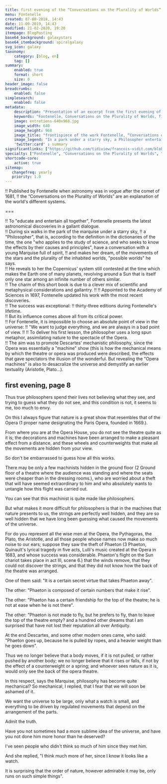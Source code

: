 ```yaml
---
title: first evening of the “Conversations on the Plurality of Worlds”
menu: Fontenelle
created: 07-08-2018, 14:43
date: 11-09-2019, 14:43
modified: 21-02-2020, 19:20
itempage: BlogPosting
base64_background: galaxystars
base64_itembackground: spiralgalaxy
svg_icon: galaxy
taxonomy:
    category: [blog, en]
    tag: []
summary:
    enabled: true
    format: short
    size: 0
header_image: false
breadcrumbs:
    enabled: false
simplesearch:
    enabled: false
metadata:
    description: "Presentation of an excerpt from the first evening of Fontenelle's “Conversations on the Plurality of Worlds” during which a philosopher introduces a witty young Marquise to nature by comparing it to a performance at the Opera."
    keywords: "Fontenelle, Conversations on the Plurality of Worlds, first evening"
    image: entretiens-640x968.jpg
    image_width: 640
    image_height: 968
    image_title: "frontispiece of the work Fontenelle, “Conversations on the Plurality of Worlds”, 1686"
    image_legend: "In a park under a starry sky, a Philosopher entertains a young Marquise full of spirit, makes her dream, about the movements of the stars and the plurality of inhabited worlds."
    'twitter:card' : summary
significantlinks: ["https://github.com/tidiview/francois-vidit.com/blob/master/user/sites/blog/pages/01.home/29.fontenelle/item.en.md"]
specialty: ["Fontenelle", "Conversations on the Plurality of Worlds", "first evening", "page 8"]
shortcode-core:
    active: true
sitemap:
   changefreq: yearly
   priority: 1.0
---
```

!! Published by Fontenelle when astronomy was in vogue after the comet of 1681, 
!! the “Conversations on the Plurality of Worlds” are an explanation of the world's different systems.

===

!! To "educate and entertain all together", Fontenelle presents the latest astronomical discoveries in a gallant dialogue.  
!! During six walks in the park of the marquise under a starry sky,
!! a "Philosopher", that is, according to the definition in the dictionaries of the time, the one "who applies to the study of science, and who seeks to know the effects by their causes and principles", have a conversation with a young Marquise full of spirit, 
!! and makes her dream, of the movements of the stars and the plurality of the inhabited worlds, "possible worlds" he says.  
!! He reveals to her the Copernicus' system still contested at the time which makes the Earth one of many planets, revolving around a Sun that is itself only one star among an infinite number of others similar.  
!! The charm of this short book is due to a clever mix of scientific and metaphysical considerations and gallantry. 
!! 
!! Appointed to the Academy of Sciences in 1697, Fontenelle updated his work with the most recent discoveries.  
!! The success was exceptional: 
!! thirty-three editions during Fontenelle's lifetime.  
!! But its influence comes above all from its critical power.  
!! For Fontenelle, it is impossible to choose an absolute point of view in the universe: 
!! "We want to judge everything, and we are always in a bad point of view.
!! 
!! To deliver his first lesson, the philosopher uses a long spun metaphor, assimilating nature to the spectacle of the Opera.  
!! The aim was to promote Descartes' mechanistic philosophy, since the Opera was essentially a "machine" show (this is how the mechanical means by which the theatre or opera was produced were described, the effects that gave spectators the illusion of the wonderful. But revealing the "Opera machines" is also to desacralize the universe and demystify an earlier textuality (Aristotle, Plato...).

## first evening, page 8

Thus true philosophers spend their lives not believing what they see, and trying to guess what they do not see, and this condition is not, it seems to me, too much to envy.

On this I always figure that nature is a great show that resembles that of the Opera (1 proper name designating the Paris Opera, founded in 1669.).

From where you are at the Opera House, you do not see the theatre quite as it is; the decorations and machines have been arranged to make a pleasant effect from a distance, and these wheels and counterweights that make all the movements are hidden from your view.

So don't be embarrassed to guess how all this works.

There may be only a few machinists hidden in the ground floor (2 Ground floor of a theatre where the audience was standing and where the seats were cheaper than in the dressing rooms.), who are worried about a theft that will have seemed extraordinary to him and who absolutely wants to untangle how this flight was carried out.

You can see that this machinist is quite made like philosophers.

But what makes it more difficult for philosophers is that in the machines that nature presents to us, the strings are perfectly well hidden, and they are so well hidden that we have long been guessing what caused the movements of the universe.

For do you represent all the wise men at the Opera, the Pythagoras, the Plato, the Aristotle, and all those people whose names now make so much noise to our ears; suppose they saw the theft of Phaeton (3 Phaeton, Quinault's lyrical tragedy in five acts, Lulli's music created at the Opera in 1683, and whose success was considerable. Phaeton's flight on the Sun chariot takes place in act III, scene 6.) that the winds remove, that they could not discover the strings, and that they did not know how the back of the theatre was arranged.

One of them said: "It is a certain secret virtue that takes Phaeton away".

The other: "Phaeton is composed of certain numbers that make it rise".

The other: "Phaeton has a certain friendship for the top of the theatre; he is not at ease when he is not there".

The other: "Phaeton is not made to fly, but he prefers to fly, than to leave the top of the theatre empty? and a hundred other dreams that I am surprised that have not lost their reputation all over Antiquity.

At the end Descartes, and some other modern ones came, who said: "Phaeton goes up, because he is pulled by ropes, and a heavier weight than he goes down".

Thus we no longer believe that a body moves, if it is not pulled, or rather pushed by another body; we no longer believe that it rises or falls, if not by the effect of a counterweight or a spring; and whoever sees nature as it is, would only see the back of the opera theatre.

In this respect, says the Marquise, philosophy has become quite mechanical? So mechanical, I replied, that I fear that we will soon be ashamed of it.

We want the universe to be large, only what a watch is small, and everything to be driven by regulated movements that depend on the arrangement of the parts.

Admit the truth.

Have you not sometimes had a more sublime idea of the universe, and have you not done him more honor than he deserved?

I've seen people who didn't think so much of him since they met him.

And she replied, "I think much more of her, since I know it looks like a watch.

It is surprising that the order of nature, however admirable it may be, only runs on such simple things".

<br>